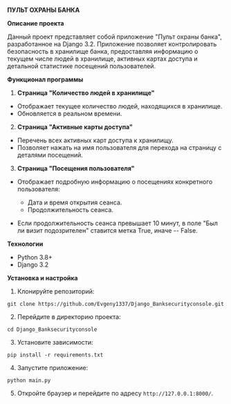 **ПУЛЬТ ОХРАНЫ БАНКА**

**Описание проекта**

Данный проект представляет собой приложение "Пульт охраны банка", разработанное на Django 3.2\. Приложение позволяет контролировать безопасность в хранилище банка, предоставляя информацию о текущем числе людей в хранилище, активных картах доступа и детальной статистике посещений пользователей.

**Функционал программы**

1. **Страница "Количество людей в хранилище"**

  - Отображает текущее количество людей, находящихся в хранилище.
  - Обновляется в реальном времени.

2. **Страница "Активные карты доступа"**

  - Перечень всех активных карт доступа к хранилищу.
  - Позволяет нажать на имя пользователя для перехода на страницу с деталями посещений.

3. **Страница "Посещения пользователя"**

  - Отображает подробную информацию о посещениях конкретного пользователя:

    - Дата и время открытия сеанса.
    - Продолжительность сеанса.

  - Если продолжительность сеанса превышает 10 минут, в поле "Был ли визит подозрителен" ставится метка True, иначе -- False.

**Технологии**

- Python 3.8+
- Django 3.2

**Установка и настройка**

1. Клонируйте репозиторий:

  ```
  git clone https://github.com/Evgeny1337/Django_Banksecurityconsole.git
  ```

2. Перейдите в директорию проекта:

  ```
  cd Django_Banksecurityconsole
  ```

3. Установите зависимости:

  ```
  pip install -r requirements.txt
  ```

4. Запустите приложение:

  ```
  python main.py
  ```

5. Откройте браузер и перейдите по адресу `http://127.0.0.1:8000/`.
